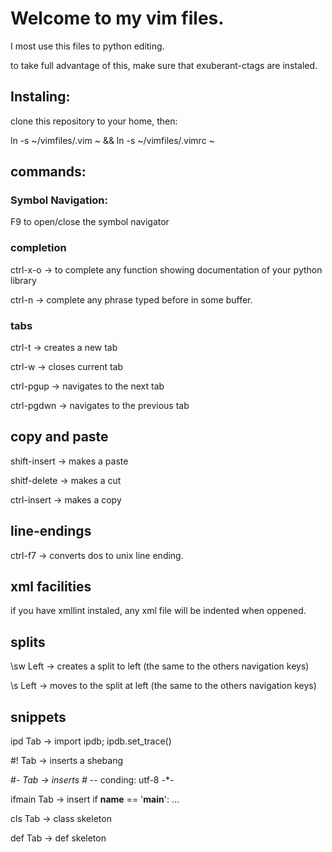 Welcome to my vim files.
=======================

I most use this files to python editing.

to take full advantage of this, make sure that exuberant-ctags are instaled.

Instaling:
----------

clone this repository to your home, then:

ln -s ~/vimfiles/.vim  ~ && ln -s ~/vimfiles/.vimrc ~ 

commands:
---------
### Symbol Navigation:

F9 to open/close the symbol navigator

### completion

ctrl-x-o -> to complete any function showing documentation of your python library

ctrl-n -> complete any phrase typed before in some buffer.

### tabs
ctrl-t -> creates a new tab

ctrl-w -> closes current tab

ctrl-pgup -> navigates to the next tab

ctrl-pgdwn -> navigates to the previous tab

## copy and paste

shift-insert -> makes a paste

shitf-delete -> makes a cut

ctrl-insert -> makes a copy

## line-endings

ctrl-f7 -> converts dos to unix line ending.


## xml facilities

if you have xmllint instaled, any xml file will be indented when oppened.


## splits

\sw  Left -> creates a split to left (the same to the others navigation keys)

\s  Left -> moves to the split at left (the same to the others navigation keys)

## snippets

ipd Tab -> import ipdb; ipdb.set_trace()

\#! Tab -> inserts a shebang

\#*- Tab -> inserts # -*- conding: utf-8 -*-

ifmain Tab -> insert if __name__ == '__main__': ...

cls Tab -> class skeleton

def Tab -> def skeleton
